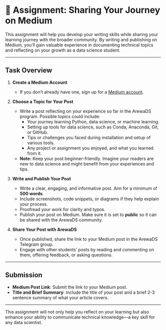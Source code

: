 # 📝 Assignment: Sharing Your Journey on Medium
 
This assignment will help you develop your writing skills while sharing your learning journey with the broader community. By writing and publishing on Medium, you’ll gain valuable experience in documenting technical topics and reflecting on your growth as a data science student.

---

## Task Overview

1. **Create a Medium Account**
   - If you don’t already have one, sign up for a [Medium account](https://medium.com/).

2. **Choose a Topic for Your Post**
   - Write a post reflecting on your experience so far in the ArewaDS program. Possible topics could include:
     - Your journey learning Python, data science, or machine learning.
     - Setting up tools for data science, such as Conda, Anaconda, Git, or GitHub.
     - Tips or challenges you faced during installation and setup of various tools.
     - Any project or assignment you enjoyed, and what you learned from it.
   - **Note:** Keep your post beginner-friendly. Imagine your readers are new to data science and might benefit from your experiences and tips.

3. **Write and Publish Your Post**
   - Write a clear, engaging, and informative post. Aim for a minimum of **500 words**.
   - Include screenshots, code snippets, or diagrams if they help explain your process.
   - Proofread your work for clarity and typos.
   - Publish your post on Medium. Make sure it is set to **public** so it can be shared with the ArewaDS community.

4. **Share Your Post with ArewaDS**
   - Once published, share the link to your Medium post in the ArewaDS Telegram group.
   - Engage with other students’ posts by reading and commenting on them, offering feedback, or asking questions.

---

## Submission

- **Medium Post Link**: Submit the link to your Medium post.
- **Title and Brief Summary**: Include the title of your post and a brief 2-3 sentence summary of what your article covers.

---

This assignment will not only help you reflect on your learning but also enhance your ability to communicate technical knowledge—a key skill for any data scientist.
